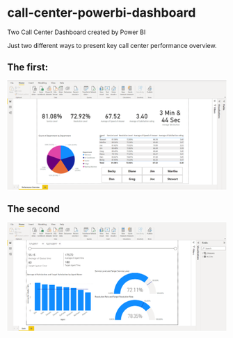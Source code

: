 # call-center-powerbi-dashboard
Two Call Center Dashboard created by Power BI

Just two different ways to present key call center performance overview.

## The first:

<img src="powerbi_dashboard1.png?raw=true"/>


## The second

<img src="powerbi_dashboard2.png?raw=true"/>
